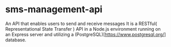 # sms-management-api
An API that enables users to send and receive messages
It is a RESTful( Representational State Transfer ) API in a Node.js environment running on an Express server and utilizing a (PostgreSQL)[https://www.postgresql.org/] database.
